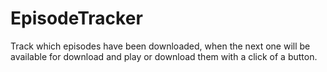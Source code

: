 # EpisodeTracker
Track which episodes have been downloaded, when the next one will be available for download and play or download them with a click of a button.
